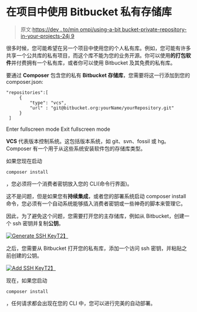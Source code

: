 # 在项目中使用 Bitbucket 私有存储库

> 原文:[https://dev . to/min ompi/using-a-bit bucket-private-repository-in-your-projects-24j 9](https://dev.to/minompi/using-a-bitbucket-private-repository-in-your-projects-24j9)

很多时候，您可能希望在另一个项目中使用您的个人私有库。例如，您可能有许多共享一个公共库的私有项目，而这个库不能为您的业务开源。你可以使用**的打包软件**并付费拥有一个私有库，或者你可以使用 Bitbucket 及其免费的私有库。

要通过 **Composer** 包含您的私有 **Bitbucket 存储库**，您需要将这一行添加到您的 composer.json:

```
"repositories":[
     {
         "type": "vcs",
         "url" : "git@bitbucket.org:yourName/yourRepository.git"
     }
 ] 
```

Enter fullscreen mode Exit fullscreen mode

**VCS** 代表版本控制系统。这包括版本系统，如 git、svn、fossil 或 hg。
Composer 有一个用于从这些系统安装软件包的存储库类型。

如果您现在启动

`composer install`

，您必须将一个消费者密钥放入您的 CLI(命令行界面)。

这不是问题，但是如果您有**持续集成**，或者您的部署系统启动 composer install 命令，您必须有一个自动系统能够插入消费者密钥或一些神奇的脚本来管理它。

因此，为了避免这个问题，您需要打开您的主存储库，例如从 Bitbucket，创建一个 ssh 密钥并复制**公钥**。

[![Generate SSH Key](../Images/60e482194ea4757485ad2745619741d0.png)T2】](https://res.cloudinary.com/practicaldev/image/fetch/s--f-AHdcoC--/c_limit%2Cf_auto%2Cfl_progressive%2Cq_auto%2Cw_880/https://alessandrominoccheri.github.io/img/generate-ssh-key.jpg)

之后，您需要从 Bitbucket 打开您的私有库，添加一个访问 ssh 密钥，并粘贴之前创建的公钥。

[![Add SSH Key](../Images/a916e43d45c8cec4923ff5c00f4a1c4e.png)T2】](https://res.cloudinary.com/practicaldev/image/fetch/s--dTKgcndC--/c_limit%2Cf_auto%2Cfl_progressive%2Cq_auto%2Cw_880/https://alessandrominoccheri.github.io/img/add-ssh-key.jpg)

现在，如果您启动

`composer install`

，任何请求都会出现在您的 CLI 中，您可以进行完美的自动部署。